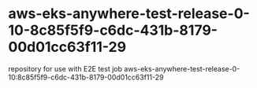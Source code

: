 # aws-eks-anywhere-test-release-0-10-8c85f5f9-c6dc-431b-8179-00d01cc63f11-29
repository for use with E2E test job aws-eks-anywhere-test-release-0-10:8c85f5f9-c6dc-431b-8179-00d01cc63f11-29
